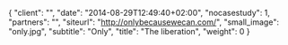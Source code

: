 {
   "client": "",
   "date": "2014-08-29T12:49:40+02:00",
   "nocasestudy": 1,
   "partners": "",
   "siteurl": "http://onlybecausewecan.com/",
   "small_image": "only.jpg",
   "subtitle": "Only",
   "title": "The liberation",
   "weight": 0
}


